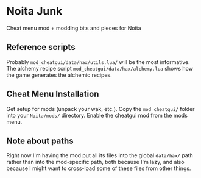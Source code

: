# Noita Junk
Cheat menu mod + modding bits and pieces for Noita

## Reference scripts
Probably `mod_cheatgui/data/hax/utils.lua/` will be the most informative.
The alchemy recipe script `mod_cheatgui/data/hax/alchemy.lua` shows how
the game generates the alchemic recipes.

## Cheat Menu Installation
Get setup for mods (unpack your wak, etc.). Copy the `mod_cheatgui/` folder
into your `Noita/mods/` directory. Enable the cheatgui mod from the mods
menu.

## Note about paths
Right now I'm having the mod put all its files into the global `data/hax/`
path rather than into the mod-specific path, both because I'm lazy, and
also because I might want to cross-load some of these files from other things.
